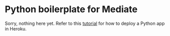 # Python boilerplate for Mediate

Sorry, nothing here yet. Refer to this [tutorial](https://devcenter.heroku.com/articles/getting-started-with-python) for how to deploy a Python app in Heroku.
